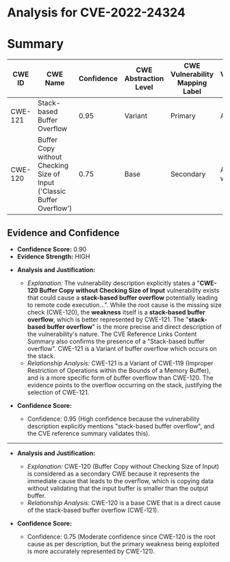 # Analysis for CVE-2022-24324

# Summary
| CWE ID | CWE Name | Confidence | CWE Abstraction Level | CWE Vulnerability Mapping Label | CWE-Vulnerability Mapping Notes |
|---|---|---|---|---|---|
| CWE-121 | Stack-based Buffer Overflow | 0.95 | Variant | Primary | Allowed |
| CWE-120 | Buffer Copy without Checking Size of Input ('Classic Buffer Overflow') | 0.75 | Base | Secondary | Allowed-with-Review |

## Evidence and Confidence

*   **Confidence Score:** 0.90
*   **Evidence Strength:** HIGH

- **Analysis and Justification:**
  - *Explanation:* The vulnerability description explicitly states a "**CWE-120 Buffer Copy without Checking Size of Input** vulnerability exists that could cause a **stack-based buffer overflow** potentially leading to remote code execution...". While the root cause is the missing size check (CWE-120), the **weakness** itself is a **stack-based buffer overflow**, which is better represented by CWE-121. The "**stack-based buffer overflow**" is the more precise and direct description of the vulnerability's nature. The CVE Reference Links Content Summary also confirms the presence of a "Stack-based buffer overflow". CWE-121 is a Variant of buffer overflow which occurs on the stack.
  - *Relationship Analysis:* CWE-121 is a Variant of CWE-119 (Improper Restriction of Operations within the Bounds of a Memory Buffer), and is a more specific form of buffer overflow than CWE-120. The evidence points to the overflow occurring on the stack, justifying the selection of CWE-121.

- **Confidence Score:**
  - Confidence: 0.95 (High confidence because the vulnerability description explicitly mentions "stack-based buffer overflow", and the CVE reference summary validates this).

---

- **Analysis and Justification:**
  - *Explanation:* CWE-120 (Buffer Copy without Checking Size of Input) is considered as a secondary CWE because it represents the immediate cause that leads to the overflow, which is copying data without validating that the input buffer is smaller than the output buffer.
  - *Relationship Analysis:* CWE-120 is a base CWE that is a direct cause of the stack-based buffer overflow (CWE-121).

- **Confidence Score:**
  - Confidence: 0.75 (Moderate confidence since CWE-120 is the root cause as per description, but the primary weakness being exploited is more accurately represented by CWE-121).